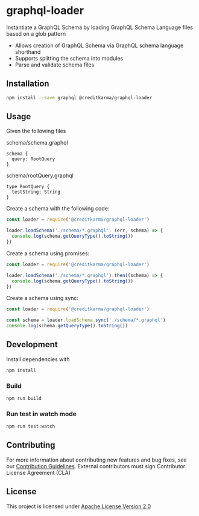 # graphql-loader

Instantiate a GraphQL Schema by loading GraphQL Schema Language files based on a glob pattern

* Allows creation of GraphQL Schema via GraphQL schema language shorthand
* Supports splitting the schema into modules
* Parse and validate schema files

## Installation

```sh
npm install --save graphql @creditkarma/graphql-loader
```

## Usage

Given the following files

schema/schema.graphql

```
schema {
  query: RootQuery
}
```

schema/rootQuery.graphql

```
type RootQuery {
  testString: String
}
```

Create a schema with the following code:

```js
const loader = require('@creditkarma/graphql-loader')

loader.loadSchema('./schema/*.graphql', (err, schema) => {
  console.log(schema.getQueryType().toString())
})
```

Create a schema using promises:

```js
const loader = require('@creditkarma/graphql-loader')

loader.loadSchema('./schema/*.graphql').then((schema) => {
  console.log(schema.getQueryType().toString())
})
```

Create a schema using sync:

```js
const loader = require('@creditkarma/graphql-loader')

const schema = loader.loadSchema.sync('./schema/*.graphql')
console.log(schema.getQueryType().toString())

```

## Development

Install dependencies with

```sh
npm install
```

### Build

```sh
npm run build
```


### Run test in watch mode

```sh
npm run test:watch
```

## Contributing
For more information about contributing new features and bug fixes, see our [Contribution Guidelines](https://github.com/creditkarma/CONTRIBUTING.md).
External contributors must sign Contributor License Agreement (CLA)

## License
This project is licensed under [Apache License Version 2.0](./LICENSE)
